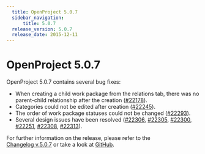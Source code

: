 ```yaml
---
  title: OpenProject 5.0.7
  sidebar_navigation:
      title: 5.0.7
  release_version: 5.0.7
  release_date: 2015-12-11
---
```


# OpenProject 5.0.7

OpenProject 5.0.7 contains several bug fixes:

  - When creating a child work package from the relations tab, there was
    no parent-child relationship after the creation
    ([#22178](https://community.openproject.org/work_packages/22178)).
  - Categories could not be edited after creation
    ([#22245](https://community.openproject.org/work_packages/22245)).
  - The order of work package statuses could not be changed
    ([#22293](https://community.openproject.org/work_packages/22293)).
  - Several design issues have been resolved
    ([#22306](https://community.openproject.org/work_packages/22306),
    [#22305](https://community.openproject.org/work_packages/22305),
    [#22300](https://community.openproject.org/work_packages/22300),
    [#22251](https://community.openproject.org/work_packages/22251),
    [#22308](https://community.openproject.org/work_packages/22308),
    [#22313](https://community.openproject.org/work_packages/22313)).

For further information on the release, please refer to the  
[Changelog v.5.0.7](https://community.openproject.org/versions/785) 
or take a look at
[GitHub](https://github.com/opf/openproject/tree/v5.0.7).


